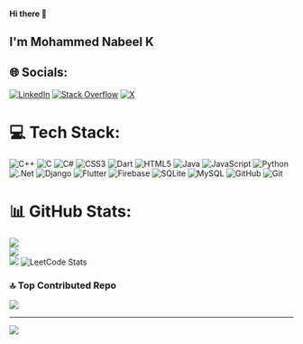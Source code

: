 #### Hi there 👋

## I'm Mohammed Nabeel K


## 🌐 Socials:
[![LinkedIn](https://img.shields.io/badge/LinkedIn-%230077B5.svg?logo=linkedin&logoColor=white)](https://linkedin.com/in/mohammed-nabeel-k) [![Stack Overflow](https://img.shields.io/badge/-Stackoverflow-FE7A16?logo=stack-overflow&logoColor=white)](https://stackoverflow.com/users/nabeel-mohammed) [![X](https://img.shields.io/badge/X-black.svg?logo=X&logoColor=white)](https://x.com/@nabeelumr) 

# 💻 Tech Stack:
![C++](https://img.shields.io/badge/c++-%2300599C.svg?style=for-the-badge&logo=c%2B%2B&logoColor=white) ![C](https://img.shields.io/badge/c-%2300599C.svg?style=for-the-badge&logo=c&logoColor=white) ![C#](https://img.shields.io/badge/c%23-%23239120.svg?style=for-the-badge&logo=csharp&logoColor=white) ![CSS3](https://img.shields.io/badge/css3-%231572B6.svg?style=for-the-badge&logo=css3&logoColor=white) ![Dart](https://img.shields.io/badge/dart-%230175C2.svg?style=for-the-badge&logo=dart&logoColor=white) ![HTML5](https://img.shields.io/badge/html5-%23E34F26.svg?style=for-the-badge&logo=html5&logoColor=white) ![Java](https://img.shields.io/badge/java-%23ED8B00.svg?style=for-the-badge&logo=openjdk&logoColor=white) ![JavaScript](https://img.shields.io/badge/javascript-%23323330.svg?style=for-the-badge&logo=javascript&logoColor=%23F7DF1E) ![Python](https://img.shields.io/badge/python-3670A0?style=for-the-badge&logo=python&logoColor=ffdd54) ![.Net](https://img.shields.io/badge/.NET-5C2D91?style=for-the-badge&logo=.net&logoColor=white) ![Django](https://img.shields.io/badge/django-%23092E20.svg?style=for-the-badge&logo=django&logoColor=white) ![Flutter](https://img.shields.io/badge/Flutter-%2302569B.svg?style=for-the-badge&logo=Flutter&logoColor=white) ![Firebase](https://img.shields.io/badge/firebase-a08021?style=for-the-badge&logo=firebase&logoColor=ffcd34) ![SQLite](https://img.shields.io/badge/sqlite-%2307405e.svg?style=for-the-badge&logo=sqlite&logoColor=white) ![MySQL](https://img.shields.io/badge/mysql-4479A1.svg?style=for-the-badge&logo=mysql&logoColor=white) ![GitHub](https://img.shields.io/badge/github-%23121011.svg?style=for-the-badge&logo=github&logoColor=white) ![Git](https://img.shields.io/badge/git-%23F05033.svg?style=for-the-badge&logo=git&logoColor=white)
# 📊 GitHub Stats:
![](https://github-readme-stats.vercel.app/api?username=Mohammed-Nabeel-K&theme=dark&hide_border=false&include_all_commits=false&count_private=false)<br/>
![](https://github-readme-streak-stats.herokuapp.com/?user=Mohammed-Nabeel-K&theme=dark&hide_border=false)<br/>
![](https://github-readme-stats.vercel.app/api/top-langs/?username=Mohammed-Nabeel-K&theme=dark&hide_border=false&include_all_commits=false&count_private=false&layout=compact)
![LeetCode Stats](https://leetcard.jacoblin.cool/nabeelmohd?theme=dark&font=Germania%20One&ext=contest)

### 🔝 Top Contributed Repo
![](https://github-contributor-stats.vercel.app/api?username=Mohammed-Nabeel-K&limit=5&theme=dark&combine_all_yearly_contributions=true)

---
[![](https://visitcount.itsvg.in/api?id=Mohammed-Nabeel-K&icon=0&color=0)](https://visitcount.itsvg.in)

<!-- Proudly created with GPRM ( https://gprm.itsvg.in ) -->

